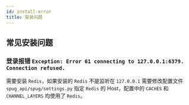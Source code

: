 ```yaml
---
id: install-error
title: 安装问题
---
```


## 常见安装问题

### 登录报错 `Exception: Error 61 connecting to 127.0.0.1:6379. Connection refused.`

需要安装 `Redis`，如果安装的 `Redis` 不是监听在 `127.0.0.1` 需要修改配置文件 `spug_api/spug/settings.py`
指定 `Redis` 的 Host，配置中的 `CACHES` 和 `CHANNEL_LAYERS` 均使用了 `Redis`。

